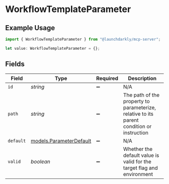 # WorkflowTemplateParameter

## Example Usage

```typescript
import { WorkflowTemplateParameter } from "@launchdarkly/mcp-server";

let value: WorkflowTemplateParameter = {};
```

## Fields

| Field                                                                                     | Type                                                                                      | Required                                                                                  | Description                                                                               |
| ----------------------------------------------------------------------------------------- | ----------------------------------------------------------------------------------------- | ----------------------------------------------------------------------------------------- | ----------------------------------------------------------------------------------------- |
| `id`                                                                                      | *string*                                                                                  | :heavy_minus_sign:                                                                        | N/A                                                                                       |
| `path`                                                                                    | *string*                                                                                  | :heavy_minus_sign:                                                                        | The path of the property to parameterize, relative to its parent condition or instruction |
| `default`                                                                                 | [models.ParameterDefault](../models/parameterdefault.md)                                  | :heavy_minus_sign:                                                                        | N/A                                                                                       |
| `valid`                                                                                   | *boolean*                                                                                 | :heavy_minus_sign:                                                                        | Whether the default value is valid for the target flag and environment                    |
